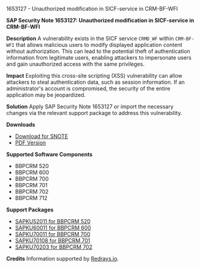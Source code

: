 1653127 - Unauthorized modification in SICF-service in CRM-BF-WFI

**SAP Security Note 1653127: Unauthorized modification in SICF-service in CRM-BF-WFI**

**Description**
A vulnerability exists in the SICF service `CRMD_WF` within `CRM-BF-WFI` that allows malicious users to modify displayed application content without authorization. This can lead to the potential theft of authentication information from legitimate users, enabling attackers to impersonate users and gain unauthorized access with the same privileges.

**Impact**
Exploiting this cross-site scripting (XSS) vulnerability can allow attackers to steal authentication data, such as session information. If an administrator's account is compromised, the security of the entire application may be jeopardized.

**Solution**
Apply SAP Security Note 1653127 or import the necessary changes via the relevant support package to address this vulnerability.

**Downloads**
- [Download for SNOTE](https://notesdownloads.sap.com/note/0040000009817162017)
- [PDF Version](https://userapps.support.sap.com/sap/support/sfm/notes/print/0001653127?language=en-US&token=5C81B1CBAE112FDB4D2D994AFCFD5E6A)

**Supported Software Components**
- BBPCRM 520
- BBPCRM 600
- BBPCRM 700
- BBPCRM 701
- BBPCRM 702
- BBPCRM 712

**Support Packages**
- [SAPKU52011 for BBPCRM 520](https://me.sap.com/supportpackage/SAPKU52011)
- [SAPKU60011 for BBPCRM 600](https://me.sap.com/supportpackage/SAPKU60011)
- [SAPKU70011 for BBPCRM 700](https://me.sap.com/supportpackage/SAPKU70011)
- [SAPKU70108 for BBPCRM 701](https://me.sap.com/supportpackage/SAPKU70108)
- [SAPKU70203 for BBPCRM 702](https://me.sap.com/supportpackage/SAPKU70203)

**Credits**
Information supported by [Redrays.io](https://redrays.io).
